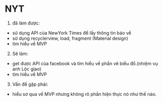# NYT
1. đã làm được:
  - sử dụng API của NewYork Times để lấy thông tin báo về
  - sử dụng recyclerview, load, fragment (Material design)
  - tìm hiểu về MVP
2. Sẽ làm:
  - get được API của facebook và tìm hiểu về phần vẽ biểu đồ.(nhiệm vụ anh Lộc giao)
  - tìm hiểu về MVP
3. Vấn đề gặp phải:
  - hiểu sơ qua về MVP nhưng không rõ phần hiện thực nó như thế nào.
